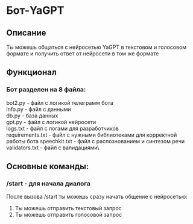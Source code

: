 # Бот-YaGPT



## Описание

Ты можешь общаться с нейросетью YaGPT в текстовом и голосовом формате и получить ответ от нейросети в том же формате

## Функционал
### Бот разделен на 8 файла:
bot2.py - файл с логикой телеграмм бота\
info.py - файл с данными\
db.py - база данных\
gpt.py - файл с логикой нейросети\
logs.txt - файл с логами для разработчиков\
requirements.txt - файл с нужными библиотеками для корректной работы бота
speechkit.txt - файл с распознованием и синтезом речи\
validators.txt - файл с валидациями\

## Основные команды:
### /start - для начала диалога
После вызова /start ты можешь сразу начать общение с нейросетью:
1. Ты можешь отправить текстовый запрос
2. Ты можешь отправить голосовой запрос



